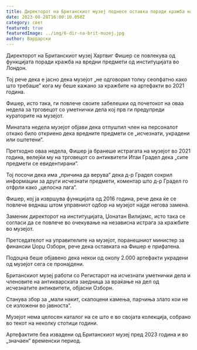 ```yaml
---
title: Директорот на Британскиот музеј поднесе оставка поради кражба на артефакти
date: 2023-08-28T16:00:10.058Z
category: свет
featured: true
featuredImage: ../img/6-dir-na-brit-muzej.jpg
author: Вардарски
---
```

Директорот на Британскиот музеј Хартвиг ​​Фишер се повлекува од функцијата поради кражба на вредни предмети од институцијата во Лондон.

Тој рече дека е јасно дека музејот „не одговорил толку сеопфатно како што требаше“ кога му беше кажано за кражбите на артефакти во 2021 година.

Фишер, исто така, ги повлече своите забелешки од почетокот на оваа недела за трговецот со уметнички дела кој прв ги предупреди кураторите на музејот.

Минатата недела музејот објави дека отпуштил член на персоналот откако било откриено дека вредните предмети се „исчезнати, украдени или оштетени“.

Претходно оваа недела, Фишер ја бранеше истрагата на музејот во 2021 година, велејќи му на трговецот со антиквитети Итаи Градел дека „сите предмети се евидентирани“.

Тој посочи дека има „причина да верува“ дека д-р Градел сокрил информации за други исчезнати предмети, коментар што д-р Градел го отфрли како „целосна лага“.

Фишер, кој ја извршува функцијата од 2016 година, рече дека ќе се повлече веднаш штом управниот одбор на музејот најде негова замена.

Заменик директорот на институцијата, Џонатан Вилијамс, исто така се согласи да се повлече во очекување на независна истрага за кражбите во музејот.

Претседателот на управителите на музејот, поранешниот министер за финансии Џорџ Озборн, рече дека оставката на Фишер е прифатена.

Подоцна беше објавено дека некои од околу 2.000 артефакти украдени од музејот сега се пронајдени.

Британскиот музеј работи со Регистарот на исчезнати уметнички дела и членовите на антикварската заедница за враќање на дел од исчезнатите антиквитети, објасни Озборн.

Станува збор за „мали накит, скапоцени камења, парчиња злато кои не се изложени во јавноста“.

Музејот нема целосен каталог на се што е во својата колекција, собрано во текот на неколку стотици години.

Артефактите беа извадени од Британскиот музеј пред 2023 година и во „значаен“ временски период.